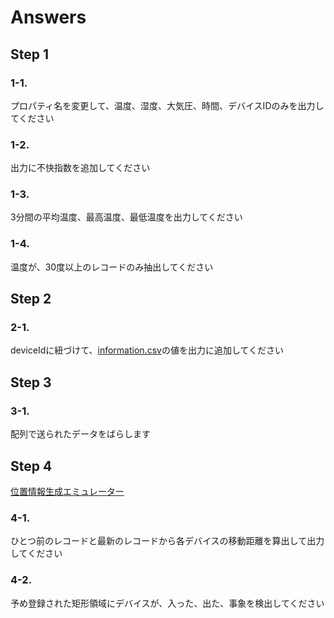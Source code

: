 # Answers 
## Step 1 
### 1-1. 
プロパティ名を変更して、温度、湿度、大気圧、時間、デバイスIDのみを出力してください 
### 1-2. 
出力に不快指数を追加してください 
### 1-3. 
3分間の平均温度、最高温度、最低温度を出力してください 
### 1-4. 
温度が、30度以上のレコードのみ抽出してください 

## Step 2 
### 2-1. 
deviceIdに紐づけて、[information.csv](../reference/information.csv)の値を出力に追加してください 

## Step 3 
### 3-1. 
配列で送られたデータをばらします 

## Step 4 
[位置情報生成エミュレーター ](https://github.com/ms-iotkithol-jp/ASAGeoSample)

### 4-1. 
ひとつ前のレコードと最新のレコードから各デバイスの移動距離を算出して出力してください 

### 4-2. 
予め登録された矩形領域にデバイスが、入った、出た、事象を検出してください 
